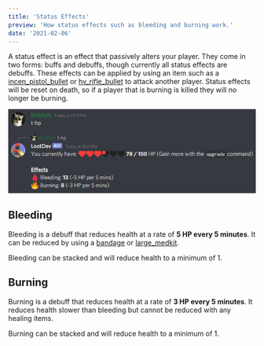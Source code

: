 ```yaml
---
title: 'Status Effects'
preview: 'How status effects such as bleeding and burning work.'
date: '2021-02-06'
---
```


A status effect is an effect that passively alters your player. They come in two forms: buffs and debuffs, though currently all status effects are debuffs. These effects can be applied by using an item such as a [incen\_pistol\_bullet](/item/incen_pistol_bullet) or [hv\_rifle\_bullet](/item/hv_rifle_bullet) to attack another player. Status effects will be reset on death, so if a player that is burning is killed they will no longer be burning.

![status effects](./effects.png)

## Bleeding

Bleeding is a debuff that reduces health at a rate of **5 HP every 5 minutes**. It can be reduced by using a [bandage](/item/bandage) or [large\_medkit](/item/large_medkit).

Bleeding can be stacked and will reduce health to a minimum of 1.

## Burning

Burning is a debuff that reduces health at a rate of **3 HP every 5 minutes**. It reduces health slower than bleeding but cannot be reduced with any healing items.

Burning can be stacked and will reduce health to a minimum of 1.